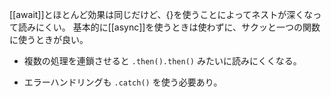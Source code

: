 [[await]]とほとんど効果は同じだけど、{}を使うことによってネストが深くなって読みにくい。
基本的に[[async]]を使うときは使わずに、サクッと一つの関数に使うときが良い。

- 複数の処理を連鎖させると `.then().then()` みたいに読みにくくなる。
    
- エラーハンドリングも `.catch()` を使う必要あり。